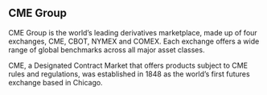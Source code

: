 ## CME Group

CME Group is the world’s leading derivatives marketplace, made up of four exchanges, CME, CBOT, NYMEX and COMEX. Each exchange offers a wide range of global benchmarks across all major asset classes.

CME, a Designated Contract Market that offers products subject to CME rules and regulations, was established in 1848 as the world’s first futures exchange based in Chicago. 